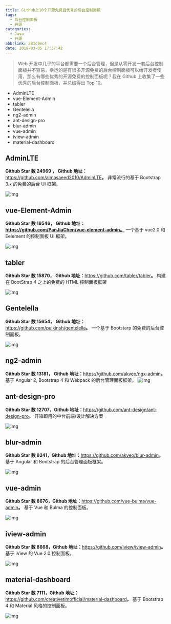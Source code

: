 ```yaml
---
title: Github上10个开源免费且优秀的后台控制面板
tags:
  - 后台控制面板
  - 开源
categories:
  - Java
  - 开源
abbrlink: a81c9ec4
date: 2019-03-05 17:37:42
---
```


> Web 开发中几乎的平台都需要一个后台管理，但是从零开发一套后台控制面板并不容易，幸运的是有很多开源免费的后台控制面板可以给开发者使用，那么有哪些优秀的开源免费的控制面板呢？我在 Github 上收集了一些优秀的后台控制面板，并总结得出 Top 10。

- AdminLTE
- vue-Element-Admin
- tabler
- Gentelella
- ng2-admin
- ant-design-pro
- blur-admin
- vue-admin
- iview-admin
- material-dashboard

<!--more-->

## AdminLTE

**Github Star 数 24969 ， Github 地址：**<https://github.com/almasaeed2010/AdminLTE>**。**
 非常流行的基于 Bootstrap 3.x 的免费的后台 UI 框架。

![img](https://upload-images.jianshu.io/upload_images/6085094-1f331183efa39db4.png?imageMogr2/auto-orient/)

## vue-Element-Admin

**Github Star 数 19546， Github 地址： https://github.com/PanJiaChen/vue-element-admin。**
 一个基于 vue2.0  和 Eelement 的控制面板 UI 框架。

![img](https://upload-images.jianshu.io/upload_images/6085094-4edf10f8e17f26b9.png?imageMogr2/auto-orient/)

## tabler

**Github Star 数 15870， Github 地址：**<https://github.com/tabler/tabler>**。**
 构建在 BootStrap 4 之上的免费的 HTML 控制面板框架

![img](https://upload-images.jianshu.io/upload_images/6085094-6a7d03c6ac49b684.png?imageMogr2/auto-orient/)

## Gentelella

**Github Star 数 15654， Github 地址：**<https://github.com/puikinsh/gentelella>**。**
 一个基于 Bootstarp 的免费的后台控制面板。

![img](https://upload-images.jianshu.io/upload_images/6085094-ac24eb76f80a2f73.png?imageMogr2/auto-orient/)

## ng2-admin

**Github Star 数 13181， Github 地址：**<https://github.com/akveo/ngx-admin>**。**
 基于 Angular 2, Bootstrap 4 和 Webpack 的后台管理面板框架。
 ![img](https://upload-images.jianshu.io/upload_images/6085094-9d529fe7c56dc5ad.png?imageMogr2/auto-orient/)



## ant-design-pro

**Github Star 数 12707，Github 地址：**<https://github.com/ant-design/ant-design-pro>**。**
 开箱即用的中台前端/设计解决方案

![img](https://upload-images.jianshu.io/upload_images/6085094-e5b323ca26873817.png?imageMogr2/auto-orient/)

## blur-admin

**Github Star 数 9241，Github 地址：**<https://github.com/akveo/blur-admin>**。**
 基于 Angular 和 Bootstrap 的后台管理面板框架。

![img](https://upload-images.jianshu.io/upload_images/6085094-6579f8c0d86f6b27.png?imageMogr2/auto-orient/)

## vue-admin

**Github Star 数 8676，Github 地址：**<https://github.com/vue-bulma/vue-admin>**。**
 基于 Vue 和 Bulma 的控制面板。

![img](https://upload-images.jianshu.io/upload_images/6085094-d610cad51bc6e3f0.png?imageMogr2/auto-orient/)

## iview-admin

**Github Star 数 8668，Github 地址：**<https://github.com/iview/iview-admin>**。**
 基于 iView 的 Vue 2.0 控制面板。

![img](https://upload-images.jianshu.io/upload_images/6085094-80004b000b44f722.png?imageMogr2/auto-orient/)

## material-dashboard

**Github Star 数 7111，Github 地址：**<https://github.com/creativetimofficial/material-dashboard>**。**
 基于 Bootstrap 4 和 Material 风格的控制面板。

![img](https://upload-images.jianshu.io/upload_images/6085094-e8e88617b4f77cae.png?imageMogr2/auto-orient/)